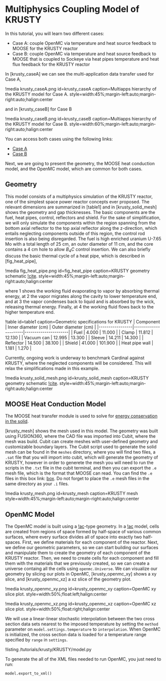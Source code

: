 # Multiphysics Coupling Model of KRUSTY

In this tutorial, you will learn two different cases:

- Case A: couple OpenMC via temperature and heat source feedback to MOOSE for the KRUSTY reactor
- Case B: couple OpenMC via temperature and heat source feedback to MOOSE that is coupled to Sockeye via heat pipes temperature and heat flux feedback for the KRUSTY reactor



In [krusty_caseA] we can see the multi-application data transfer used for Case A,

!media krusty_caseA.png
  id=krusty_caseA
  caption=Multiapps hierarchy of the KRUSTY model for Case A.
  style=width:45%;margin-left:auto;margin-right:auto;halign:center

and in [krusty_caseB] for Case B

!media krusty_caseB.png
  id=krusty_caseB
  caption=Multiapps hierarchy of the KRUSTY model for Case B.
  style=width:60%;margin-left:auto;margin-right:auto;halign:center


You can access both cases using the following links:

- [Case A](KRUSTY.md)
- [Case B](KRUSTYB.md)

Next, we are going to present the geometry, the MOOSE heat conduction model, and the OpenMC model, which are common for both cases.

## Geometry

This model consists of a multiphysics simulation of the KRUSTY reactor, one of the simplest space power reactor concepts ever proposed. The relevant dimensions are summarized in [table1] and in [krusty_solid_mesh] shows the geometry and gap thicknesses. The basic components are the fuel, heat pipes, control, reflectors and shield. For the sake of simplification, we will only simulate the components within the region spanning from the bottom axial reflector to the top axial reflector along the z-direction, which entails neglecting components outside of this region, the control rod insertion is also being disregarded. The fuel is high enriched uranium U-7.65 Mo with a total length of 25 cm, an outer diameter of 11 cm, and the core contains a 4 cm hole to allow $B_4C$ control insertion. We can also briefly discuss the basic thermal cycle of a heat pipe, which is described in [fig_heat_pipe],

!media fig_heat_pipe.png
  id=fig_heat_pipe
  caption=KRUSTY geometry schematic [!cite](wikiHP).
  style=width:45%;margin-left:auto;margin-right:auto;halign:center

where $1$ shows the working fluid evaporating to vapor by absorbing thermal energy, at $2$ the vapor migrates along the cavity to lower temperature end, and at $3$ the vapor condenses back to liquid and is absorbed by the wick, releasing thermal energy. Finally, at $4$ the working fluid flows back to the higher temperature end.

!table id=table1 caption=Geometric specifications for KRUSTY
| Component       | Inner diameter (cm)  | Outer diameter (cm)  |
|-----------------|----------------------|----------------------|
| Fuel            | 4.000                | 11.000               |
| Clamp           | 11.812               | 12.130               |
| Vacuum can      | 12.995               | 13.300               |
| Sleeve          | 14.211               | 14.300               |
| Reflector       | 14.500               | 38.100               |
| Shield          | 41.000               | 101.900              |
| Heat pipe wall  | 1.181                | 1.270                |


Currently, ongoing work is underway to benchmark Cardinal against KRUSTY, where the neglected components will be considered. This will relax the simplifications made in this example.


!media krusty_solid_mesh.png
  id=krusty_solid_mesh
  caption=KRUSTY geometry schematic [!cite](PostonGibsonGodfroy2020).
  style=width:45%;margin-left:auto;margin-right:auto;halign:center

## MOOSE Heat Conduction Model

The MOOSE heat transfer module is used to solve for
[energy conservation in the solid](theory/heat_eqn.md).

[krusty_mesh] shows the mesh used in this model. The geometry was built using FUSION360, where the CAD file was imported into Cubit, where the mesh was build. Cubit can create meshes with user-defined geometry and customizable boundary layers. The Cubit script used to generate the solid mesh can be found in the `meshes` directory, where you will find two files, a `.sat` file that you will import into cubit, which will generate the geometry of KRUSTY, however in order to generete the mesh you will need to run the scripts in the `.txt` file in the cubit terminal, and then you can export the `.e` mesh file, which is the format that MOOSE can read. You can find the `.e` files in this box link: [box](https://anl.app.box.com/s/irryqrx97n5vi4jmct1e3roqgmhzic89/folder/141527707499). Do not forget to place the `.e` mesh files in the same directory as your `.i` files.

!media krusty_mesh.png
  id=krusty_mesh
  caption=KRUSTY mesh
  style=width:45%;margin-left:auto;margin-right:auto;halign:center

## OpenMC Model

The OpenMC model is built using a [!ac](CSG)-type geometry. In a [!ac](CSG) model, cells are created from regions of space formed by half-space of various common surfaces, where every surface divides all of space into exactly two half-spaces. First, we define materials for each component of the reactor. Next, we define our geometric parameters, so we can start building our surfaces and manipulate them to create the geometry of each component of the KRUSTY reactor. Then, we need to create cells for each component and fill them with the materials that we previously created, so we can create a universe containg all the cells using `openmc.Universe`. We can visualize our geometry by slicing our plots in OpenMC, [krusty_openmc_xy] shows a xy slice, and [krusty_openmc_xz] a xz slice of the geometry plot.

!media krusty_openmc_xy.png
  id=krusty_openmc_xy
  caption=OpenMC xy slice plot.
  style=width:50%;float:left;halign:center

!media krusty_openmc_xz.png
  id=krusty_openmc_xz
  caption=OpenMC xz slice plot.
  style=width:50%;float:right;halign:center


We will use a linear-linear stochastic interpolation between the two cross section data sets nearest to the imposed temperature by setting the `method` parameter on `model.settings.temperature` to `interpolation`. When OpenMC is initialized, the cross section data is loaded for a temperature range specified by `range` in `settings`. 

!listing /tutorials/krusty/KRUSTY/model.py

To generate the all of the XML files needed to run OpenMC, you just need to run: 

```
model.export_to_xml()
```



